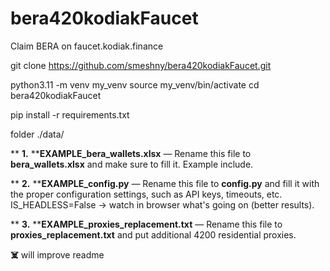 # bera420kodiakFaucet

Claim BERA on faucet.kodiak.finance

git clone https://github.com/smeshny/bera420kodiakFaucet.git

python3.11 -m venv my_venv
source my_venv/bin/activate
cd bera420kodiakFaucet

pip install -r requirements.txt

folder ./data/

**	**1.**	****EXAMPLE_bera_wallets.xlsx** — Rename this file to **bera_wallets.xlsx** and make sure to fill it. Example include.

**	**2.**	****EXAMPLE_config.py** — Rename this file to **config.py** and fill it with the proper configuration settings, such as API keys, timeouts, etc. IS_HEADLESS=False -> watch in browser what's going on (better results).

**	**3.**	****EXAMPLE_proxies_replacement.txt** — Rename this file to **proxies_replacement.txt** and put additional 4200 residential proxies.

**☠️** will improve readme
